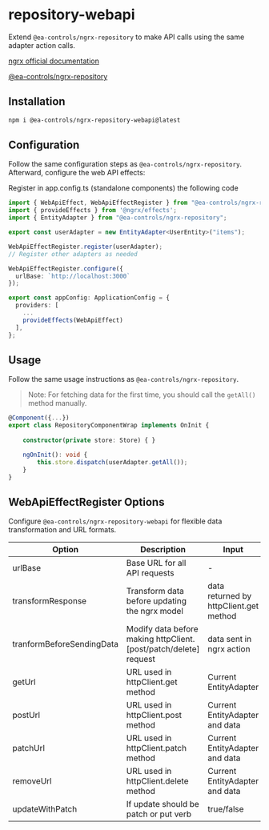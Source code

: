 # repository-webapi

Extend `@ea-controls/ngrx-repository` to make API calls using the same adapter action calls.

[ngrx official documentation](https://ngrx.io/)

[@ea-controls/ngrx-repository](https://www.npmjs.com/package/@ea-controls/ngrx-repository)

## Installation

```bash
npm i @ea-controls/ngrx-repository-webapi@latest
```

## Configuration

Follow the same configuration steps as `@ea-controls/ngrx-repository`. Afterward, configure the web API effects:

Register in app.config.ts (standalone components) the following code

```typescript
import { WebApiEffect, WebApiEffectRegister } from "@ea-controls/ngrx-repository-webapi";
import { provideEffects } from '@ngrx/effects';
import { EntityAdapter } from "@ea-controls/ngrx-repository";

export const userAdapter = new EntityAdapter<UserEntity>("items");

WebApiEffectRegister.register(userAdapter);
// Register other adapters as needed

WebApiEffectRegister.configure({
  urlBase: `http://localhost:3000`
});

export const appConfig: ApplicationConfig = {
  providers: [
    ...
    provideEffects(WebApiEffect)
  ],
};
```

## Usage

Follow the same usage instructions as `@ea-controls/ngrx-repository`.

>Note: For fetching data for the first time, you should call the `getAll()` method manually.

```typescript
@Component({...})
export class RepositoryComponentWrap implements OnInit {
    
    constructor(private store: Store) { }

    ngOnInit(): void {
        this.store.dispatch(userAdapter.getAll());
    }
}
```

## WebApiEffectRegister Options

Configure `@ea-controls/ngrx-repository-webapi` for flexible data transformation and URL formats.

| Option                  | Description                                          | Input                                   | Output                         |
|-------------------------|------------------------------------------------------|-----------------------------------------|--------------------------------|
| urlBase                 | Base URL for all API requests                        | -                                       | -                              |
| transformResponse       | Transform data before updating the ngrx model        | data returned by httpClient.get method   | Processed data by user         |
| tranformBeforeSendingData       | Modify data before making httpClient.[post/patch/delete] request     | data sent in ngrx action                | Processed data by user         |
| getUrl                  | URL used in httpClient.get method                    | Current EntityAdapter                   | URL string (default `${urlBase}/${adapterName}`) |
| postUrl                 | URL used in httpClient.post method                   | Current EntityAdapter and data          | URL string (default `${urlBase}/${adapterName}`) |
| patchUrl                | URL used in httpClient.patch method                  | Current EntityAdapter and data          | URL string (default `${urlBase}/${adapterName}/${id}`) |
| removeUrl               | URL used in httpClient.delete method                 | Current EntityAdapter and data          | URL string (default `${urlBase}/${adapterName}/${id}`) |
| updateWithPatch         | If update should be patch or put verb                | true/false                              | - |
